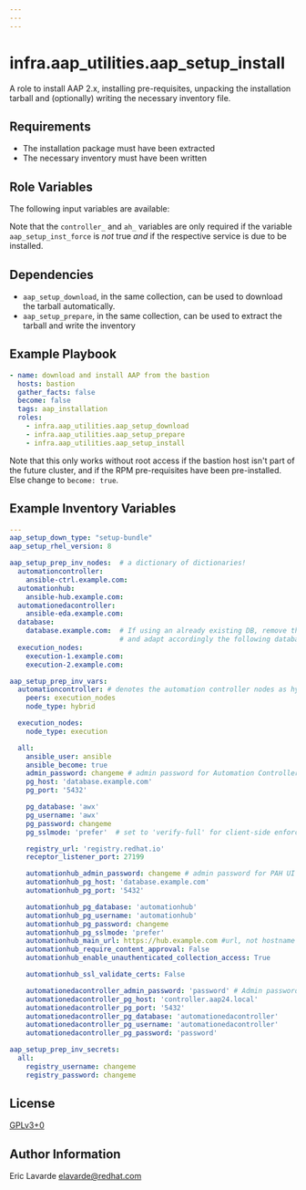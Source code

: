```yaml
---
---
---
```

# infra.aap_utilities.aap\_setup\_install

A role to install AAP 2.x, installing pre-requisites, unpacking the installation tarball and (optionally) writing the necessary inventory file.

## Requirements

* The installation package must have been extracted
* The necessary inventory must have been written

## Role Variables

The following input variables are available:

Note that the `controller_` and `ah_` variables are only required if the variable `aap_setup_inst_force` is _not_ true _and_ if the respective service is due to be installed.

## Dependencies

* `aap_setup_download`, in the same collection, can be used to download the tarball automatically.
* `aap_setup_prepare`, in the same collection, can be used to extract the tarball and write the inventory

## Example Playbook

```yaml
- name: download and install AAP from the bastion
  hosts: bastion
  gather_facts: false
  become: false
  tags: aap_installation
  roles:
    - infra.aap_utilities.aap_setup_download
    - infra.aap_utilities.aap_setup_prepare
    - infra.aap_utilities.aap_setup_install
```

Note that this only works without root access if the bastion host isn't part of the future cluster,
and if the RPM pre-requisites have been pre-installed.
Else change to `become: true`.

## Example Inventory Variables

```yaml
---
aap_setup_down_type: "setup-bundle"
aap_setup_rhel_version: 8

aap_setup_prep_inv_nodes:  # a dictionary of dictionaries!
  automationcontroller:
    ansible-ctrl.example.com:
  automationhub:
    ansible-hub.example.com:
  automationedacontroller:
    ansible-eda.example.com:
  database:
    database.example.com:  # If using an already existing DB, remove this group/node
                           # and adapt accordingly the following database related values
  execution_nodes:
    execution-1.example.com:
    execution-2.example.com:

aap_setup_prep_inv_vars:
  automationcontroller: # denotes the automation controller nodes as hybrid nodes (both controller and execution)
    peers: execution_nodes
    node_type: hybrid

  execution_nodes:
    node_type: execution

  all:
    ansible_user: ansible
    ansible_become: true
    admin_password: changeme # admin password for Automation Controller UI
    pg_host: 'database.example.com'
    pg_port: '5432'

    pg_database: 'awx'
    pg_username: 'awx'
    pg_password: changeme
    pg_sslmode: 'prefer'  # set to 'verify-full' for client-side enforced SSL

    registry_url: 'registry.redhat.io'
    receptor_listener_port: 27199

    automationhub_admin_password: changeme # admin password for PAH UI
    automationhub_pg_host: 'database.example.com'
    automationhub_pg_port: '5432'

    automationhub_pg_database: 'automationhub'
    automationhub_pg_username: 'automationhub'
    automationhub_pg_password: changeme
    automationhub_pg_sslmode: 'prefer'
    automationhub_main_url: https://hub.example.com #url, not hostname
    automationhub_require_content_approval: False
    automationhub_enable_unauthenticated_collection_access: True

    automationhub_ssl_validate_certs: False

    automationedacontroller_admin_password: 'password' # Admin password for EDA UI
    automationedacontroller_pg_host: 'controller.aap24.local'
    automationedacontroller_pg_port: '5432'
    automationedacontroller_pg_database: 'automationedacontroller'
    automationedacontroller_pg_username: 'automationedacontroller'
    automationedacontroller_pg_password: 'password'

aap_setup_prep_inv_secrets:
  all:
    registry_username: changeme
    registry_password: changeme
```

## License

[GPLv3+0](https://github.com/redhat-cop/aap_utilities#licensing)

## Author Information

Eric Lavarde <elavarde@redhat.com>
